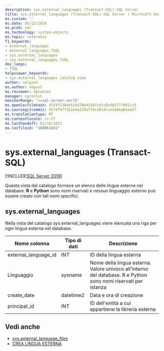 ```yaml
---
description: sys.external_languages (Transact-SQL)-SQL Server
title: sys.external_languages (Transact-SQL)-SQL Server | Microsoft Docs
ms.custom: ''
ms.date: 05/22/2019
ms.prod: sql
ms.technology: system-objects
ms.topic: reference
f1_keywords:
- external_languages
- external_languages_TSQL
- sys.external_languages
- sys.external_languages_TSQL
dev_langs:
- TSQL
helpviewer_keywords:
- sys.external_languages catalog view
author: nelgson
ms.author: negust
ms.reviewer: dphansen
manager: cgronlun
monikerRange: '>=sql-server-ver15'
ms.openlocfilehash: 425971304e516670bd15bfcdcc0a3b5777091cc8
ms.sourcegitcommit: 917df4ffd22e4a229af7dc481dcce3ebba0aa4d7
ms.translationtype: MT
ms.contentlocale: it-IT
ms.lasthandoff: 02/10/2021
ms.locfileid: "100061602"
---
```

# <a name="sysexternal_languages-transact-sql"></a>sys.external_languages (Transact-SQL)
[!INCLUDE[SQL Server 2019](../../includes/applies-to-version/sqlserver2019.md)]

Questa vista del catalogo fornisce un elenco delle lingue esterne nel database. **R** e **Python** sono nomi riservati e nessun linguaggio esterno può essere creato con tali nomi specifici.

## <a name="sysexternal_languages"></a>sys.external_languages

Nella vista del catalogo sys.external_languages viene elencata una riga per ogni lingua esterna nel database.

|Nome colonna |Tipo di dati | Descrizione|
|------|------|------|
|external_language_id |INT | ID della lingua esterna|
|Linguaggio |sysname |Nome della lingua esterna. Valore univoco all'interno del database. R e Python sono nomi riservati per istanza|
|create_date |datetime2 |Data e ora di creazione|
|principal_id |INT |ID dell'entità a cui appartiene la libreria esterna|

## <a name="see-also"></a>Vedi anche  

+ [sys.external_language_files](sys-external-language-files-transact-sql.md)  
+ [CREA LINGUA ESTERNA](../../t-sql/statements/create-external-language-transact-sql.md) 
